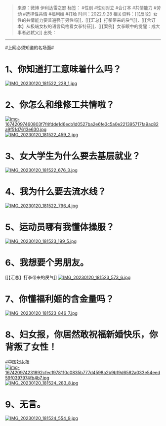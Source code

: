 > 来源：微博 伊利达雷之怒
> 标签： #性别 #性别对立  #合订本 #共情能力 #劳动 #选择性共情 #福利姬 #打脸
> 时间：2022.9.28
> 相关资料：[[【反驳】女性的共情能力要普遍强于男性吗]]，[[【汇总】打拳带来的戾气]]，[[【合订本】从极端女权的语言风格看女拳特征]]，[[【案例】女拳眼中的觉醒：成大事者必弑父]]
> 出处：
***
#上网必须知道的名场面#
# 1、你知道打工意味着什么吗？
[![IMG_20230120_181522_228_1.jpg](https://raw.githubusercontent.com/bluntvoice/mypic/main/IMG_20230120_181522_228_1.jpg)](https://raw.githubusercontent.com/bluntvoice/mypic/main/IMG_20230120_181522_228_1.jpg)
# 2、你怎么和维修工共情啦？
[![img-16742097460803f7f4fdde1d6ecb1d0527ba2e6fe3c5a0e221395717fa9ac82a9f51d7613e630.jpg](https://raw.githubusercontent.com/bluntvoice/mypic/main/img-16742097460803f7f4fdde1d6ecb1d0527ba2e6fe3c5a0e221395717fa9ac82a9f51d7613e630.jpg)](https://raw.githubusercontent.com/bluntvoice/mypic/main/img-16742097460803f7f4fdde1d6ecb1d0527ba2e6fe3c5a0e221395717fa9ac82a9f51d7613e630.jpg)
[![IMG_20230120_181522_459_2.jpg](https://raw.githubusercontent.com/bluntvoice/mypic/main/IMG_20230120_181522_459_2.jpg)](https://raw.githubusercontent.com/bluntvoice/mypic/main/IMG_20230120_181522_459_2.jpg)
# 3、女大学生为什么要去基层就业？
[![IMG_20230120_181522_676_3.jpg](https://raw.githubusercontent.com/bluntvoice/mypic/main/IMG_20230120_181522_676_3.jpg)](https://raw.githubusercontent.com/bluntvoice/mypic/main/IMG_20230120_181522_676_3.jpg)
# 4、我为什么要去流水线？ 
[![IMG_20230120_181522_796_4.jpg](https://raw.githubusercontent.com/bluntvoice/mypic/main/IMG_20230120_181522_796_4.jpg)](https://raw.githubusercontent.com/bluntvoice/mypic/main/IMG_20230120_181522_796_4.jpg)
# 5、运动员哪有我懂体操服？  
[![IMG_20230120_181523_199_5.jpg](https://raw.githubusercontent.com/bluntvoice/mypic/main/IMG_20230120_181523_199_5.jpg)](https://raw.githubusercontent.com/bluntvoice/mypic/main/IMG_20230120_181523_199_5.jpg)
# 6、我想要个男朋友。 
[[【汇总】打拳带来的戾气]]
[![IMG_20230120_181523_573_6.jpg](https://raw.githubusercontent.com/bluntvoice/mypic/main/IMG_20230120_181523_573_6.jpg)](https://raw.githubusercontent.com/bluntvoice/mypic/main/IMG_20230120_181523_573_6.jpg)
# 7、你懂福利姬的含金量吗？
[![IMG_20230120_181523_846_7.jpg](https://raw.githubusercontent.com/bluntvoice/mypic/main/IMG_20230120_181523_846_7.jpg)](https://raw.githubusercontent.com/bluntvoice/mypic/main/IMG_20230120_181523_846_7.jpg)
# 8、妇女报，你居然敢祝福新婚快乐，你背叛了女性！  
#中国妇女报 
[![img-167420974231892cfec1978110c0835b777d4598a2b9b19d6582a033e54eed59f0397974fb4b7.jpg](https://raw.githubusercontent.com/bluntvoice/mypic/main/img-167420974231892cfec1978110c0835b777d4598a2b9b19d6582a033e54eed59f0397974fb4b7.jpg)](https://raw.githubusercontent.com/bluntvoice/mypic/main/img-167420974231892cfec1978110c0835b777d4598a2b9b19d6582a033e54eed59f0397974fb4b7.jpg)
[![IMG_20230120_181524_283_8.jpg](https://raw.githubusercontent.com/bluntvoice/mypic/main/IMG_20230120_181524_283_8.jpg)](https://raw.githubusercontent.com/bluntvoice/mypic/main/IMG_20230120_181524_283_8.jpg)
# 9、无言。
[![IMG_20230120_181524_554_9.jpg](https://raw.githubusercontent.com/bluntvoice/mypic/main/IMG_20230120_181524_554_9.jpg)](https://raw.githubusercontent.com/bluntvoice/mypic/main/IMG_20230120_181524_554_9.jpg)
